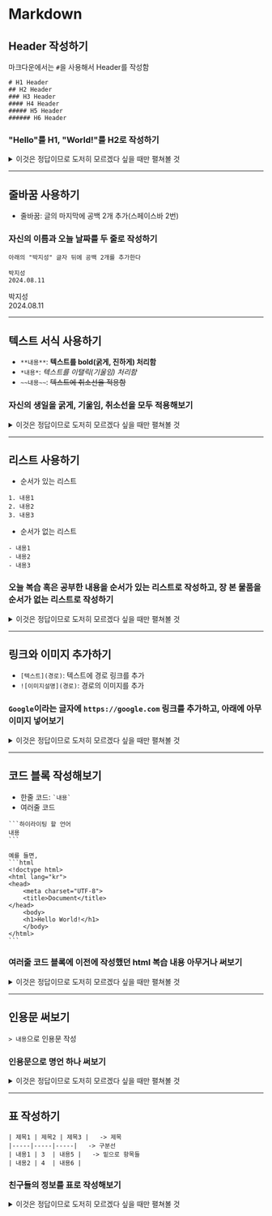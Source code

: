 # Markdown

## Header 작성하기

마크다운에서는 `#`을 사용해서 Header를 작성함

```
# H1 Header
## H2 Header
### H3 Header
#### H4 Header
##### H5 Header
###### H6 Header
```

### "Hello"를 H1, "World!"를 H2로 작성하기

<details>
<summary>이것은 정답이므로 도저히 모르겠다 싶을 때만 펼쳐볼 것</summary>
<div markdown="1">

```
# Hello
## World!
```

# Hello

## World!

</div>
</details>

---

## 줄바꿈 사용하기

- 줄바꿈: 글의 마지막에 공백 2개 추가(스페이스바 2번)

### 자신의 이름과 오늘 날짜를 두 줄로 작성하기

```
아래의 "박지성" 글자 뒤에 공백 2개를 추가한다

박지성  
2024.08.11
```

박지성  
2024.08.11

---

## 텍스트 서식 사용하기

- `**내용**`: **텍스트를 bold(굵게, 진하게) 처리함**
- `*내용*`: *텍스트를 이탤릭(기울임) 처리함*
- `~~내용~~`: ~~텍스트에 취소선을 적용함~~

### 자신의 생일을 굵게, 기울임, 취소선을 모두 적용해보기

<details>
<summary>이것은 정답이므로 도저히 모르겠다 싶을 때만 펼쳐볼 것</summary>
<div markdown="1">

```
~~***1991.07.06***~~
```

~~***1991.07.06***~~

</div>
</details>

---

## 리스트 사용하기

- 순서가 있는 리스트

```
1. 내용1
2. 내용2
3. 내용3
```

- 순서가 없는 리스트

```
- 내용1
- 내용2
- 내용3
```

### 오늘 복습 혹은 공부한 내용을 순서가 있는 리스트로 작성하고, 장 본 물품을 순서가 없는 리스트로 작성하기

<details>
<summary>이것은 정답이므로 도저히 모르겠다 싶을 때만 펼쳐볼 것</summary>
<div markdown="1">

```
1. 공부좀
2. 해라
3. 자지말고

- 나는
- 장을
- 안봤음
```

1. 공부좀
2. 해라
3. 자지말고

- 나는
- 장을
- 안봤음

</div>
</details>

---

## 링크와 이미지 추가하기

- `[텍스트](경로)`: 텍스트에 경로 링크를 추가
- `![이미지설명](경로)`: 경로의 이미지를 추가

### `Google`이라는 글자에 `https://google.com` 링크를 추가하고, 아래에 아무 이미지 넣어보기

<details>
<summary>이것은 정답이므로 도저히 모르겠다 싶을 때만 펼쳐볼 것</summary>
<div markdown="1">

```
[Google](https://google.com)
![이미지 없음](나는 이미지가 없다)
```

[Google](https://google.com)
![이미지 없음](나는 이미지가 없다)

</div>
</details>

---

## 코드 블록 작성해보기

- 한줄 코드: ``` `내용` ```
- 여러줄 코드

````
```하이라이팅 할 언어
내용
```

예를 들면,
```html
<!doctype html>
<html lang="kr">
<head>
    <meta charset="UTF-8">
    <title>Document</title>
</head>
    <body>
    <h1>Hello World!</h1>
    </body>
</html>
```
````

### 여러줄 코드 블록에 이전에 작성했던 html 복습 내용 아무거나 써보기

<details>
<summary>이것은 정답이므로 도저히 모르겠다 싶을 때만 펼쳐볼 것</summary>
<div markdown="1">

````
```html
난 html을 안해서..
```
````

```html
<!doctype html>
<html lang="kr">
<head>
    <meta charset="UTF-8">
    <title>Document</title>
</head>
<body>
<h1>Hello World!</h1>
</body>
</html>
```

</div>
</details>

---

## 인용문 써보기

`> 내용`으로 인용문 작성

### 인용문으로 명언 하나 써보기

<details>
<summary>이것은 정답이므로 도저히 모르겠다 싶을 때만 펼쳐볼 것</summary>
<div markdown="1">

```
> 뒤지기 싫으면 공부 하자
```

> 뒤지기 싫으면 공부 하자
> > 참고로 ">>" 또는 "> >" 이렇게 쓰면 중첩도 된다

</div>
</details>

---

## 표 작성하기

```
| 제목1 | 제목2 | 제목3 |   -> 제목
|-----|-----|-----|   -> 구분선
| 내용1 | 3  | 내용5 |   -> 밑으로 항목들
| 내용2 | 4  | 내용6 |
```

### 친구들의 정보를 표로 작성해보기

<details>
<summary>이것은 정답이므로 도저히 모르겠다 싶을 때만 펼쳐볼 것</summary>
<div markdown="1">

```
| 이름 | 나이 | 현상금  |
|----|----|------|
| 의진 | 82 | 50베리 |
| 상원 | 79 | 2베리  |
```

| 이름 | 나이 | 현상금  |
|----|----|------|
| 의진 | 82 | 50베리 |
| 상원 | 79 | 2베리  |

</div>
</details>